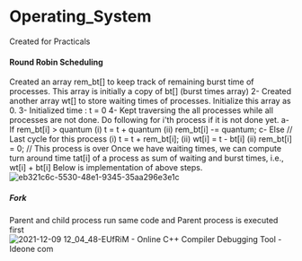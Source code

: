 # Operating_System
Created for Practicals


####   Round Robin Scheduling  ###### 


Created an array rem_bt[] to keep track of remaining
   burst time of processes. This array is initially a 
   copy of bt[] (burst times array)
2- Created another array wt[] to store waiting times
   of processes. Initialize this array as 0.
3- Initialized time : t = 0
4- Kept traversing the all processes while all processes
   are not done. Do following for i'th process if it is
   not done yet.
    a- If rem_bt[i] > quantum
       (i)  t = t + quantum
       (ii) rem_bt[i] -= quantum;
    c- Else // Last cycle for this process
       (i)  t = t + rem_bt[i];
       (ii) wt[i] = t - bt[i]
       (ii) rem_bt[i] = 0; // This process is over
       Once we have waiting times, we can compute turn around time tat[i] of a process as sum of waiting and burst times, i.e., wt[i] + bt[i]
        Below is implementation of above steps.
 ![eb321c6c-5530-48e1-9345-35aa296e3e1c](https://user-images.githubusercontent.com/78745670/145346946-8c64ca3f-8d79-4d22-b84b-31f5acff101c.jpg)
 ##### Fork #####
  Parent and child process run same code and Parent process is executed first
  ![2021-12-09 12_04_48-EUfRiM - Online C++ Compiler   Debugging Tool - Ideone com](https://user-images.githubusercontent.com/78745670/145347146-9cd0bba2-c6cc-4e2d-ae83-61163030efab.png)
